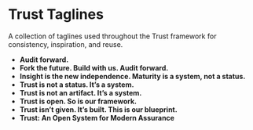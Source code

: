 # Trust Taglines

A collection of taglines used throughout the Trust framework for consistency, inspiration, and reuse.

- **Audit forward.**
- **Fork the future. Build with us. Audit forward.**
- **Insight is the new independence. Maturity is a system, not a status.**
- **Trust is not a status. It’s a system.**
- **Trust is not an artifact. It’s a system.**
- **Trust is open. So is our framework.**
- **Trust isn’t given. It’s built. This is our blueprint.**
- **Trust: An Open System for Modern Assurance**
